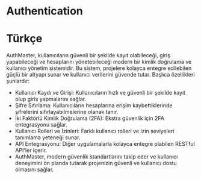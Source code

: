 # Authentication
# Türkçe
AuthMaster, kullanıcıların güvenli bir şekilde kayıt olabileceği, giriş yapabileceği ve hesaplarını yönetebileceği modern bir kimlik doğrulama ve kullanıcı yönetim sistemidir. Bu sistem, projelere kolayca entegre edilebilen güçlü bir altyapı sunar ve kullanıcı verilerini güvende tutar. Başlıca özellikleri şunlardır:

- Kullanıcı Kaydı ve Girişi: Kullanıcıların hızlı ve güvenli bir şekilde kayıt olup giriş yapmalarını sağlar. <br>
- Şifre Sıfırlama: Kullanıcıların hesaplarına erişim kaybettiklerinde şifrelerini sıfırlayabilmelerine olanak tanır. <br>
- İki Faktörlü Kimlik Doğrulama (2FA): Ekstra güvenlik için 2FA entegrasyonu sağlar. <br>
- Kullanıcı Rolleri ve İzinleri: Farklı kullanıcı rolleri ve izin seviyeleri tanımlama yeteneği sunar. <br>
- API Entegrasyonu: Diğer uygulamalarla kolayca entegre olabilen RESTful API'ler içerir. <br>
- AuthMaster, modern güvenlik standartlarını takip eder ve kullanıcı deneyimini ön planda tutarak projenizin güvenli ve kullanıcı dostu olmasını sağlar. <br>
